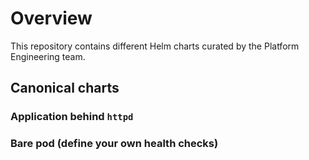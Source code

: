 # Overview

This repository contains different Helm charts curated by the Platform Engineering team. 

## Canonical charts

### Application behind `httpd` 

### Bare pod (define your own health checks)

